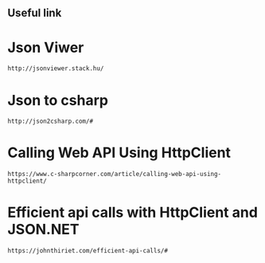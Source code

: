 ## Useful link

# Json Viwer
	http://jsonviewer.stack.hu/
	
# Json to csharp
	http://json2csharp.com/#
	
# Calling Web API Using HttpClient
	https://www.c-sharpcorner.com/article/calling-web-api-using-httpclient/
	
# Efficient api calls with HttpClient and JSON.NET
	https://johnthiriet.com/efficient-api-calls/#